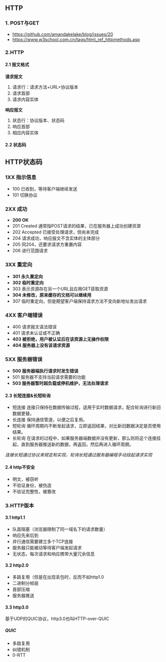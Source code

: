 ## HTTP

### 1. POST与GET
- https://github.com/amandakelake/blog/issues/20
- https://www.w3school.com.cn/tags/html_ref_httpmethods.asp

### 2.HTTP
#### 2.1 报文格式
**请求报文**
1. 请求行：请求方法+URL+协议版本
2. 请求首部
3. 请求内容实体
   
**响应报文**
1. 状态行：协议版本、状态码
2. 响应首部
3. 相应内容实体

#### 2.2 状态码
## HTTP状态码
### 1XX 指示信息
- 100 已收到，等待客户端继续发送
- 101 切换协议

### 2XX 成功
- **200 OK**
- 201 Created 通常指POST请求的结果，已在服务器上成功创建资源
- 202 Accepted 已接受处理请求，但尚未完成
- 204 请求成功，响应报文不含实体的主体部分
- 205 同204，还要求请求方重置内容
- 206 进行范围请求

### 3XX 重定向
- **301 永久重定向**
- **302 临时重定向**
- 303 表示资源存在另一个URL且应用GET获取资源
- **304 未修改，原来缓存的文档可以继续用**
- 307 临时重定向，但是期望客户端保持请求方法不变向新地址发出请求

### 4XX 客户端错误
- 400 请求报文语法错误
- 401 请求未认证或不正确
- **403 被拒绝，用户被认证后在该资源上无操作权限**
- **404 服务器上没有该请求资源**

### 5XX 服务器错误
- **500 服务器端执行请求时发生错误**
- 501 服务器不支持当前请求需要的功能
- **503 服务器暂时超负载或停机维护，无法处理请求**

#### 2.3 长短连接&长短轮询
- 短连接
  连接只保持在数据传输过程，适用于实时数据请求，配合轮询进行新旧数据更替。
- 长连接
  保持通信管道，以便之后复用。
- 短轮询
  循环周期内不断发起请求，立即返回结果，对比新旧数据决定是否使用结果。
- 长轮询
  在请求的过程中，如果服务器端数据并没有更新，那么则将这个连接挂起，直到服务器推送新的数据，再返回，然后再进入循环周期。

*连接长短通过协议来规定和实现，轮询长短通过服务器编程手动挂起请求实现*

#### 2.4 http不安全
- 明文，被窃听
- 不验证身份，被伪造
- 不验证完整性，被篡改

### 3.HTTP版本
#### 3.1 http1.1
- 队首阻塞（浏览器限制了同一域名下的请求数量）
- 响应先来后到
- 并行通信需要建立多个TCP连接
- 服务器只能被动等待客户端发起请求
- 无状态，每次请求和响应携带大量冗余信息

#### 3.2 http2.0
- 多路复用（但是在出现丢包时，反而不如http1.0
- 二进制分帧层
- 首部压缩
- 服务器推送

#### 3.3 http3.0
基于UDP的QUIC协议，http3.0也叫HTTP-over-QUIC
##### QUIC
- 多路复用
- 纠错机制
- 0-RTT

